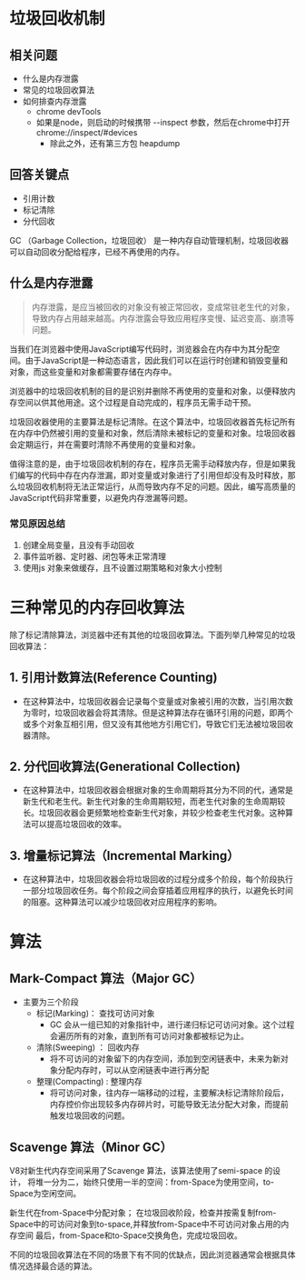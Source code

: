 # 垃圾回收机制

## 相关问题
- 什么是内存泄露
- 常见的垃圾回收算法
- 如何排查内存泄露
    - chrome devTools
    - 如果是node，则启动的时候携带 --inspect 参数，然后在chrome中打开 chrome://inspect/#devices
        - 除此之外，还有第三方包 heapdump

## 回答关键点
- 引用计数
- 标记清除
- 分代回收


GC （Garbage Collection，垃圾回收）
是一种内存自动管理机制，垃圾回收器可以自动回收分配给程序，已经不再使用的内存。

## 什么是内存泄露

> 内存泄露，是应当被回收的对象没有被正常回收，变成常驻老生代的对象，导致内存占用越来越高。内存泄露会导致应用程序变慢、延迟变高、崩溃等问题。

当我们在浏览器中使用JavaScript编写代码时，浏览器会在内存中为其分配空间。由于JavaScript是一种动态语言，因此我们可以在运行时创建和销毁变量和对象，而这些变量和对象都需要存储在内存中。

浏览器中的垃圾回收机制的目的是识别并删除不再使用的变量和对象，以便释放内存空间以供其他用途。这个过程是自动完成的，程序员无需手动干预。

垃圾回收器使用的主要算法是标记清除。在这个算法中，垃圾回收器首先标记所有在内存中仍然被引用的变量和对象，然后清除未被标记的变量和对象。垃圾回收器会定期运行，并在需要时清除不再使用的变量和对象。

值得注意的是，由于垃圾回收机制的存在，程序员无需手动释放内存，但是如果我们编写的代码中存在内存泄漏，即对变量或对象进行了引用但却没有及时释放，那么垃圾回收机制将无法正常运行，从而导致内存不足的问题。因此，编写高质量的JavaScript代码非常重要，以避免内存泄漏等问题。


### 常见原因总结
1. 创建全局变量，且没有手动回收
2. 事件监听器、定时器、闭包等未正常清理
3. 使用js 对象来做缓存，且不设置过期策略和对象大小控制




# 三种常见的内存回收算法

除了标记清除算法，浏览器中还有其他的垃圾回收算法。下面列举几种常见的垃圾回收算法：

## 1. 引用计数算法(Reference Counting)
- 在这种算法中，垃圾回收器会记录每个变量或对象被引用的次数，当引用次数为零时，垃圾回收器会将其清除。但是这种算法存在循环引用的问题，即两个或多个对象互相引用，但又没有其他地方引用它们，导致它们无法被垃圾回收器清除。

## 2. 分代回收算法(Generational Collection)
- 在这种算法中，垃圾回收器会根据对象的生命周期将其分为不同的代，通常是新生代和老生代。新生代对象的生命周期较短，而老生代对象的生命周期较长。垃圾回收器会更频繁地检查新生代对象，并较少检查老生代对象。这种算法可以提高垃圾回收的效率。

## 3. 增量标记算法（Incremental Marking）
- 在这种算法中，垃圾回收器会将垃圾回收的过程分成多个阶段，每个阶段执行一部分垃圾回收任务。每个阶段之间会穿插着应用程序的执行，以避免长时间的阻塞。这种算法可以减少垃圾回收对应用程序的影响。



# 算法

## Mark-Compact 算法（Major GC）
- 主要为三个阶段
    - 标记(Marking)： 查找可访问对象
        - GC 会从一组已知的对象指针中，进行递归标记可访问对象。这个过程会遍历所有的对象，直到所有可访问对象都被标记为止。
    - 清除(Sweeping) ： 回收内存
        - 将不可访问的对象留下的内存空间，添加到空闲链表中，未来为新对象分配内存时，可以从空闲链表中进行再分配
    - 整理(Compacting) : 整理内存
        - 将可访问对象，往内存一端移动的过程，主要解决标记清除阶段后，内存控价你出现较多内存碎片时，可能导致无法分配大对象，而提前触发垃圾回收的问题。

## Scavenge 算法（Minor GC）

V8对新生代内存空间采用了Scavenge  算法，该算法使用了semi-space 的设计， 将堆一分为二，始终只使用一半的空间：from-Space为使用空间，to-Space为空闲空间。

新生代在from-Space中分配对象；
在垃圾回收阶段，检查并按需复制from-Space中的可访问对象到to-space,并释放from-Space中不可访问对象占用的内存空间
最后，from-Space和to-Space交换角色，完成垃圾回收。


不同的垃圾回收算法在不同的场景下有不同的优缺点，因此浏览器通常会根据具体情况选择最合适的算法。